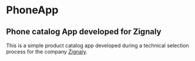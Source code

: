 # PhoneApp 
## Phone catalog App developed for Zignaly

This is a simple product catalog app developed during a technical selection process for the company [Zignaly](https://zignaly.com/).


